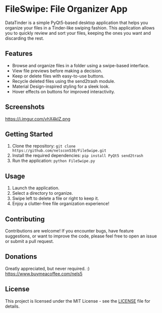 # FileSwipe: File Organizer App

DataTinder is a simple PyQt5-based desktop application that helps you organize your files in a Tinder-like swiping fashion. This application allows you to quickly review and sort your files, keeping the ones you want and discarding the rest.

## Features

- Browse and organize files in a folder using a swipe-based interface.
- View file previews before making a decision.
- Keep or delete files with easy-to-use buttons.
- Recycle deleted files using the send2trash module.
- Material Design-inspired styling for a sleek look.
- Hover effects on buttons for improved interactivity.

## Screenshots
https://i.imgur.com/vhX4kIZ.png
## Getting Started

1. Clone the repository: `git clone https://github.com/nelscon538/FileSwipe.git`
2. Install the required dependencies: `pip install PyQt5 send2trash`
3. Run the application: `python FileSwipe.py`

## Usage

1. Launch the application.
2. Select a directory to organize.
3. Swipe left to delete a file or right to keep it.
4. Enjoy a clutter-free file organization experience!

## Contributing

Contributions are welcome! If you encounter bugs, have feature suggestions, or want to improve the code, please feel free to open an issue or submit a pull request.

## Donations
Greatly appreciated, but never required. :)
https://www.buymeacoffee.com/nels5

## License

This project is licensed under the MIT License - see the [LICENSE](LICENSE) file for details.


